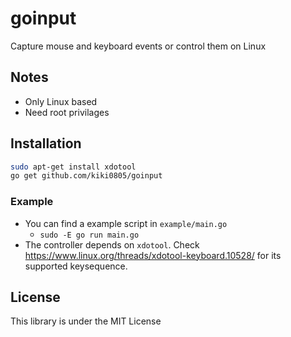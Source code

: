 # goinput

Capture mouse and keyboard events or control them on Linux

## Notes
* Only Linux based
* Need root privilages

## Installation

```sh
sudo apt-get install xdotool
go get github.com/kiki0805/goinput
```

### Example

- You can find a example script in `example/main.go`
    - `sudo -E go run main.go`
- The controller depends on `xdotool`. Check https://www.linux.org/threads/xdotool-keyboard.10528/ for its supported keysequence.

## License

This library is under the MIT License
